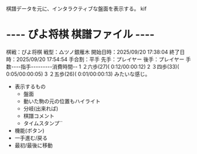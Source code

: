 棋譜データを元に、インタラクティブな盤面を表示する。
kif
# ----  ぴよ将棋 棋譜ファイル  ----
棋戦：ぴよ将棋
戦型：△ツノ銀雁木
開始日時：2025/09/20 17:38:04
終了日時：2025/09/20 17:54:54
手合割：平手
先手：プレイヤー
後手：プレイヤー
手数----指手---------消費時間--
   1 ２六歩(27)( 0:12/00:00:12)
   2 ３四歩(33)( 0:05/00:00:05)
   3 ２五歩(26)( 0:01/00:00:13)
みたいな感じ。
- 表示するもの
  - 盤面
  - 動いた駒の元の位置もハイライト
  - 分岐(出来れば)
  - 棋譜コメント
  - タイムスタンプ``
- 機能(ボタン)
- 	一手進む/戻る
- 	最初/最後に移動
